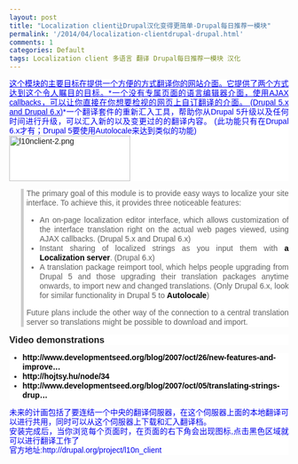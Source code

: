 ```yaml
---
layout: post
title: "Localization client让Drupal汉化变得更简单-Drupal每日推荐一模块"
permalink: '/2014/04/localization-clientdrupal-drupal.html'
comments: 1
categories: Default
tags: Localization client 多语言 翻译 Drupal每日推荐一模块 汉化
---
```

<div style="background-color: white; font-family: Arial, Verdana, sans-serif; font-size: 14px; line-height: 17px; text-align: justify;"><span style="color: #0000ee;"><span style="text-decoration: underline;">这个模块的主要目标在提供一个方便的方式翻译你的网站介面。它提供了两个方式达到这个令人瞩目的目标。</span></span><span style="color: #0000ee;"><span style="text-decoration: underline;">*一个没有专属页面的语言编辑器介面，使用AJAX callbacks，可以让你直接在你想要检视的网页上自订翻译的介面。 (Drupal 5.x and Drupal 6.x)</span></span><span style="color: #0000ee;">*一个翻译套件的重新汇入工具，帮助你从Drupal 5升级以及任何时间进行升级，可以汇入新的以及变更过的的翻译内容。 (此功能只有在Drupal 6.x才有；Drupal 5要使用Autolocale来达到类似的功能)</span><br/><img alt="l10nclient-2.png" class="image image-thumbnail" height="82" src="http://drupal.org/files/images/l10nclient-2.thumbnail.png" width="218"/></div>

<blockquote style="background-color: white; border-left-color: rgb(204, 204, 204); border-left-style: solid; border-left-width: 5px; font-family: Arial, Verdana, sans-serif; font-size: 14px; margin-left: 1.5em; padding-left: 5px; text-align: justify;"><div style="line-height: 17px;">The primary goal of this module is to provide easy ways to localize your site interface. To achieve this, it provides three noticeable features:</div><ul><li style="line-height: 17px;">An on-page localization editor interface, which allows customization of the interface translation right on the actual web pages viewed, using AJAX callbacks. (Drupal 5.x and Drupal 6.x)</li><li style="line-height: 17px;">Instant sharing of localized strings as you input them with&nbsp;<a href="http://drupal.org/project/l10n_server" rel="nofollow" style="color: black; font-weight: bold; text-decoration: none;">a Localization server</a>. (Drupal 6.x)</li><li style="line-height: 17px;">A translation package reimport tool, which helps people upgrading from Drupal 5 and those upgrading their translation packages anytime onwards, to import new and changed translations. (Only Drupal 6.x, look for similar functionality in Drupal 5 to&nbsp;<a href="http://drupal.org/project/autolocale" rel="nofollow" style="color: black; font-weight: bold; text-decoration: none;">Autolocale</a>)</li></ul><div style="line-height: 17px;">Future plans include the other way of the connection to a central translation server so translations might be possible to download and import.</div></blockquote>

<h3 style="background-color: white; font-family: Arial, Verdana, sans-serif; margin: 0px 0px 5px; text-align: justify;">Video demonstrations</h3>

<ul style="background-color: white; font-family: Arial, Verdana, sans-serif; font-size: 14px; text-align: justify;"><li style="line-height: 17px;"><a href="http://www.developmentseed.org/blog/2007/oct/26/new-features-and-improved-workflow-l10n-client" rel="nofollow" style="color: black; font-weight: bold; text-decoration: none;" title="http://www.developmentseed.org/blog/2007/oct/26/new-features-and-improved-workflow-l10n-client">http://www.developmentseed.org/blog/2007/oct/26/new-features-and-improve…</a></li><li style="line-height: 17px;"><a href="http://hojtsy.hu/node/34" rel="nofollow" style="color: black; font-weight: bold; text-decoration: none;" title="http://hojtsy.hu/node/34">http://hojtsy.hu/node/34</a></li><li style="line-height: 17px;"><a href="http://www.developmentseed.org/blog/2007/oct/05/translating-strings-drupal-just-got-easier" rel="nofollow" style="color: black; font-weight: bold; text-decoration: none;" title="http://www.developmentseed.org/blog/2007/oct/05/translating-strings-drupal-just-got-easier">http://www.developmentseed.org/blog/2007/oct/05/translating-strings-drup…</a></li></ul>

<div style="background-color: white; font-family: Arial, Verdana, sans-serif; font-size: 14px; line-height: 17px; text-align: justify;"><span style="color: #0000ee;">未来的计画包括了要连结一个中央的翻译伺服器，在这个伺服器上面的本地翻译可以进行共用，同时可以从这个伺服器上下载和汇入翻译档。</span></div>

<div style="background-color: white; font-family: Arial, Verdana, sans-serif; font-size: 14px; line-height: 17px; text-align: justify;"><span style="color: #0000ee;">安装完成后，当你浏览每个页面时，在页面的右下角会出现图标,</span><span style="color: #0000ee;">点击黑色区域就可以进行翻译工作了</span></div>

<div style="background-color: white; font-family: Arial, Verdana, sans-serif; font-size: 14px; line-height: 17px; text-align: justify;"><span style="color: #0000ee;">官方地址:http://drupal.org/project/l10n_client</span></div>